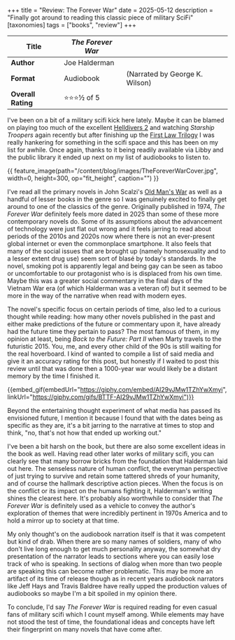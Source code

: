 +++
title = "Review: The Forever War"
date = 2025-05-12
description = "Finally got around to reading this classic piece of military SciFi"
[taxonomies]
tags = ["books", "review"]
+++

| **Title**          |_The Forever War_               |                                |
|--------------------|---------------|--------------------------------|
| **Author**         | Joe Halderman |                                |
| **Format**         | Audiobook     | (Narrated by George K. Wilson) |
| **Overall Rating** | ⭐️⭐️⭐️½ of 5  |                                |

I've been on a bit of a military scifi kick here lately. Maybe it can be blamed on playing too much of the excellent [Helldivers 2](https://store.steampowered.com/agecheck/app/553850/) and watching _Starship Troopers_ again recently but after finishing up the [First Law Trilogy](@/blog/firstlawtrilogy.md) I was really hankering for something in the scifi space and this has been on my list for awhile. Once again, thanks to it being readily available via Libby and the public library it ended up next on my list of audiobooks to listen to.

{{ feature_image(path="/content/blog/images/TheForeverWarCover.jpg", width=0, height=300, op="fit_height", caption="") }}

I've read all the primary novels in John Scalzi's [Old Man's War](https://www.goodreads.com/series/40789-old-man-s-war) as well as a handful of lesser books in the genre so I was genuinely excited to finally get around to one of the classics of the genre.  Originally published in 1974, _The Forever War_ definitely feels more dated in 2025 than some of these more contemporary novels do.  Some of its assumptions about the advancement of technology were just flat out wrong and it feels jarring to read about periods of the 2010s and 2020s now where there is not an ever-present global internet or even the commonplace smartphone.  It also feels that many of the social issues that are brought up (namely homosexuality and to a lesser extent drug use) seem sort of blasé by today's standards.  In the novel, smoking pot is apparently legal and being gay can be seen as taboo or uncomfortable to our protagonist who is is displaced from his own time.  Maybe this was a greater social commentary in the final days of the Vietnam War era (of which Halderman was a veteran of) but it seemed to be more in the way of the narrative when read with modern eyes.

The novel's specific focus on certain periods of time, also led to a curious thought while reading: how many other novels published in the past and either make predictions of the future or commentary upon it, have already had the future time they pertain to pass?  The most famous of them, in my opinion at least, being _Back to the Future: Part II_ when Marty travels to the futuristic 2015. You, me, and every other child of the 90s is still waiting for the real hoverboard.  I kind of wanted to compile a list of said media and give it an accuracy rating for this post, but honestly if I waited to post this review until that was done then a 1000-year war would likely be a distant memory by the time I finished it.

{{embed_gif(embedUrl="https://giphy.com/embed/AI29vJMw1TZhYwXmyi", linkUrl="https://giphy.com/gifs/BTTF-AI29vJMw1TZhYwXmyi")}}

Beyond the entertaining thought experiment of what media has passed its envisioned future, I mention it because I found that with the dates being as specific as they are, it's a bit jarring to the narrative at times to stop and think, "no, that's not how that ended up working out."

I've been a bit harsh on the book, but there are also some excellent ideas in the book as well. Having read other later works of military scifi, you can clearly see that many borrow bricks from the foundation that Halderman laid out here.  The senseless nature of human conflict, the everyman perspective of just trying to survive and retain some tattered shreds of your humanity, and of course the hallmark descriptive action pieces.  When the focus is on the conflict or its impact on the humans fighting it, Halderman's writing shines the clearest here.  It's probably also worthwhile to consider that _The Forever War_ is definitely used as a vehicle to convey the author's exploration of themes that were incredibly pertinent in 1970s America and to hold a mirror up to society at that time.

My only thought's on the audiobook narration itself is that it was competent but kind of drab.  When there are so many names of soldiers, many of who don't live long enough to get much personality anyway, the somewhat dry presentation of the narrator leads to sections where you can easily lose track of who is speaking.  In sections of dialog when more than two people are speaking this can become rather problematic.  This may be more an artifact of its time of release though as in recent years audiobook narrators like Jeff Hays and Travis Baldree have really upped the production values of audiobooks so maybe I'm a bit spoiled in my opinion there.

To conclude, I'd say _The Forever War_ is required reading for even casual fans of military scifi which I count myself among.  While elements may have not stood the test of time, the foundational ideas and concepts have left their fingerprint on many novels that have come after.